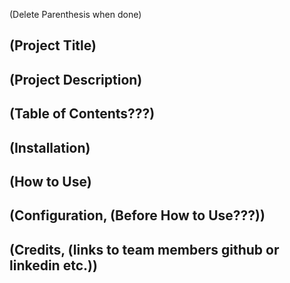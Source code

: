 (Delete Parenthesis when done)

## (Project Title)

## (Project Description)

## (Table of Contents???)

## (Installation)

## (How to Use)

## (Configuration, (Before How to Use???))

## (Credits, (links to team members github or linkedin etc.))

